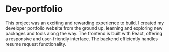 # Dev-portfolio
This project was an exciting and rewarding experience to build. I created my developer portfolio website from the ground up, learning and exploring new packages and tools along the way. The frontend is built with React, offering a responsive and user-friendly interface. The backend efficiently handles resume request functionality.
